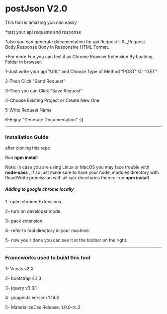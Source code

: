 # postJson V2.0
This tool is amazing you can easily 

*test your api requests and response 

*also you can generate documentation for api Request URL,Request Body,Response Body in Responsive HTML Format. 

*For more Fun you can test it as Chrome Browser Extension By Loading Folder in browser.

1-Just write your api "URL" and Choose Type of Method "POST" Or  "GET" 

2-Then Click "Send Request" 

3-Then you can Click "Save Request" 

4-Choose Existing Project or Create New One

5-Write Request Name 

6-Enjoy "Generate Documentation" :))

   -------------------------------------------------------------------------------------
### Installation Guide

after cloning this repo

Run **npm install**

Note: in case you are using Linux or MacOS
you may face trouble with **node-sass** , if so just make sure to have your node_modules directory with Read/Write premission with all sub-directories then re-run **npm install**

##### Adding to google chrome locally

1- open chrome Extensions.

2- turn on developer mode.

3- pack extension.

4- refer to tool directory in your machine.

5- now you'r done you can see it at the toolbar on the right.


   -------------------------------------------------------------------------------------
### Frameworks used to build this tool

1- VueJs v2.X

2- bootstrap 4.1.3

3- jquery v3.3.1

4- popperJs version 1.14.3

5- MaterializeCss Release: 1.0.0-rc.2

